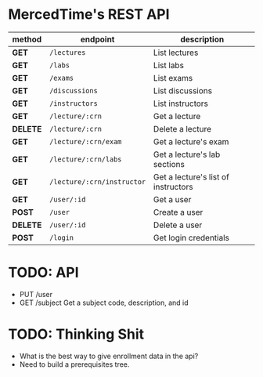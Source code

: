 # MercedTime's REST API

| method     | endpoint                   | description                         |
| ------     | --------                   | -----------                         |
| **GET**    | `/lectures`                | List lectures                       |
| **GET**    | `/labs`                    | List labs                           |
| **GET**    | `/exams`                   | List exams                          |
| **GET**    | `/discussions`             | List discussions                    |
| **GET**    | `/instructors`             | List instructors                    |
| **GET**    | `/lecture/:crn`            | Get a lecture                       |
| **DELETE** | `/lecture/:crn`            | Delete a lecture                    |
| **GET**    | `/lecture/:crn/exam`       | Get a lecture's exam                |
| **GET**    | `/lecture/:crn/labs`       | Get a lecture's lab sections        |
| **GET**    | `/lecture/:crn/instructor` | Get a lecture's list of instructors |
| **GET**    | `/user/:id`                | Get a user                          |
| **POST**   | `/user`                    | Create a user                       |
| **DELETE** | `/user/:id`                | Delete a user                       |
| **POST**   | `/login`                   | Get login credentials               |

# TODO: API
- PUT /user
- GET /subject Get a subject code, description, and id

# TODO: Thinking Shit
- What is the best way to give enrollment data in the api?
- Need to build a prerequisites tree.

